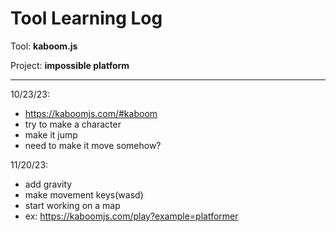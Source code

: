 # Tool Learning Log

Tool: **kaboom.js**

Project: **impossible platform**

---

10/23/23:
* https://kaboomjs.com/#kaboom
* try to make a character
* make it jump
* need to make it move somehow?

11/20/23:
* add gravity
* make movement keys(wasd)
* start working on a map
* ex: https://kaboomjs.com/play?example=platformer


<!--
* Links you used today (websites, videos, etc)
* Things you tried, progress you made, etc
* Challenges, a-ha moments, etc
* Questions you still have
* What you're going to try next
-->
